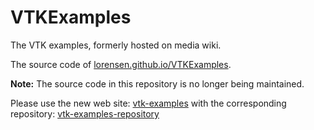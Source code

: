 # VTKExamples

The VTK examples, formerly hosted on media wiki.

The source code of [lorensen.github.io/VTKExamples](https://lorensen.github.io/VTKExamples).

**Note:** The source code in this repository is no longer being maintained.

Please use the new web site: [vtk-examples](https://kitware.github.io/vtk-examples/site/) with the corresponding repository: [vtk-examples-repository](https://gitlab.kitware.com/vtk/vtk-examples/-/tree/master/)
